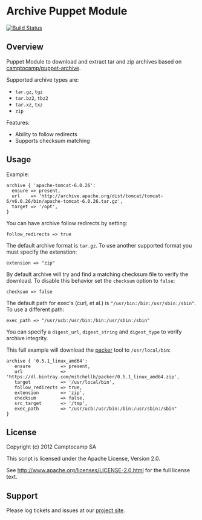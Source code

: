 Archive Puppet Module
====================

[![Build Status](https://secure.travis-ci.org/camptocamp/puppet-archive.png)](http://travis-ci.org/camptocamp/puppet-archive)

Overview
--------

Puppet Module to download and extract tar and zip archives based on [camptocamp/puppet-archive](https://github.com/camptocamp/puppet-archive).

Supported archive types are:

- `tar.gz`, `tgz`
- `tar.bz2`, `tbz2`
- `tar.xz`, `txz`
- `zip`

Features:

- Ability to follow redirects
- Supports checksum matching

Usage
-----

Example:

    archive { 'apache-tomcat-6.0.26':
      ensure => present,
      url    => 'http://archive.apache.org/dist/tomcat/tomcat-6/v6.0.26/bin/apache-tomcat-6.0.26.tar.gz',
      target => '/opt',
    }

You can have archive follow redirects by setting:

```
follow_redirects => true
````

The default archive format is ```tar.gz```. To use another supported format you must specify the extenstion:

```
extension => "zip"
```

By default archive will try and find a matching checksum file to verify the download. To disable this behavior set the ```checksum``` option to ```false```:

```
checksum => false
```

The default path for exec's (curl, et al.) is ```"/usr/bin:/bin:/usr/sbin:/sbin"```. To use a different path:

```
exec_path => "/usr/ucb:/usr/bin:/bin:/usr/sbin:/sbin"
```

You can specify a ```digest_url```, ```digest_string``` and ```digest_type``` to verify archive integrity.

This full example will download the [packer](packer.io) tool to ```/usr/local/bin```:

```
archive { '0.5.1_linux_amd64':
   ensure           => present,
   url              => 'https://dl.bintray.com/mitchellh/packer/0.5.1_linux_amd64.zip',
   target           => '/usr/local/bin',
   follow_redirects => true,
   extension        => 'zip',
   checksum         => false,
   src_target       => '/tmp',
   exec_path        => "/usr/ucb:/usr/bin:/bin:/usr/sbin:/sbin"
}
```

License
-------

Copyright (c) 2012 Camptocamp SA

This script is licensed under the Apache License, Version 2.0.

See http://www.apache.org/licenses/LICENSE-2.0.html for the full license text.


Support
-------

Please log tickets and issues at our [project site](https://github.com/camptocamp/puppet-archive/issues).
